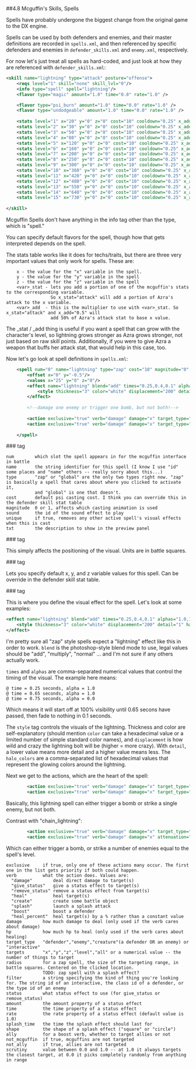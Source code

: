 
##4.8 Mcguffin's Skills, Spells

Spells have probably undergone the biggest change from the original game to the DX engine.

Spells can be used by both defenders and enemies, and their master definitions are recorded in `spells.xml`, and then
referenced by specific defenders and enemies in `defender_skills.xml` and `enemy.xml`, respectively.

For now let's just treat all spells as hard-coded, and just look at how they are referenced with `defender_skills.xml`:

```xml
<skill name="lightning" type="attack" posture="offense">
	<reqs level="1" skill="none" skill_lvl="0"/>
	<info type="spell" spell="lightning"/>
	<flavor type="magic" amount="1.0" time="0.0" rate="1.0" />

	<flavor type="psi_burn" amount="1.0" time="0.0" rate="1.0" />
	<flavor type="undodgeable" amount="1.0" time="0.0" rate="1.0" />
	
	<stats level="1" x="20" y="0" z="0" cost="10" cooldown="0.25" x_add="0.5" x_stat="attack"/>
	<stats level="2" x="30" y="0" z="0" cost="10" cooldown="0.25" x_add="0.8" x_stat="attack"/>
	<stats level="3" x="50" y="0" z="0" cost="10" cooldown="0.25" x_add="1.1" x_stat="attack"/>
	<stats level="4" x="80" y="0" z="0" cost="10" cooldown="0.25" x_add="1.4" x_stat="attack"/>
	<stats level="5" x="120" y="0" z="0" cost="10" cooldown="0.25" x_add="1.7" x_stat="attack"/>
	<stats level="6" x="160" y="0" z="0" cost="10" cooldown="0.25" x_add="2.0" x_stat="attack"/>
	<stats level="7" x="200" y="0" z="0" cost="10" cooldown="0.25" x_add="2.3" x_stat="attack"/>
	<stats level="8" x="250" y="0" z="0" cost="10" cooldown="0.25" x_add="2.6" x_stat="attack"/>
	<stats level="9" x="300" y="0" z="0" cost="10" cooldown="0.25" x_add="2.9" x_stat="attack"/>
	<stats level="10" x="360" y="0" z="0" cost="10" cooldown="0.25" x_add="3.2" x_stat="attack"/>
	<stats level="11" x="420" y="0" z="0" cost="10" cooldown="0.25" x_add="3.5" x_stat="attack"/>
	<stats level="12" x="480" y="0" z="0" cost="10" cooldown="0.25" x_add="3.8" x_stat="attack"/>
	<stats level="13" x="550" y="0" z="0" cost="10" cooldown="0.25" x_add="4.1" x_stat="attack"/>
	<stats level="14" x="640" y="0" z="0" cost="10" cooldown="0.25" x_add="4.4" x_stat="attack"/>
	<stats level="15" x="730" y="0" z="0" cost="10" cooldown="0.25" x_add="4.7" x_stat="attack"/>
			
</skill>
```

Mcguffin Spells don't have anything in the info tag other than the type, which is "spell."

You can specify default flavors for the spell, though how that gets interpreted depends on the spell.

The stats table works like it does for techs/traits, but there are three very important values that only work for spells. These are:

```
    x - the value for the "x" variable in the spell.
    y - the value for the "y" variable in the spell
    z - the value for the "z" variable in the spell
    <var>_stat - lets you add a portion of one of the mcguffin's stats to the corresponding variable. 
                 So x_stat="attack" will add a portion of Azra's attack to the x variable.
    <var>_add  - this is the multiplier to use with <var>_stat. So x_stat="attack" and x_add="0.5" will 
                 add 50% of Azra's attack stat to base x value.
```

The _stat / _add thing is useful if you want a spell that can grow with the character's level, 
so lightning grows stronger as Azra grows stronger, not just based on raw skill points. 
Additionally, if you were to give Azra a weapon that buffs her attack stat, that would help in this case, too.

Now let's go look at spell definitions in `spells.xml`:

```xml
	<spell num="0" name="lightning" type="zap" cost="10" magnitude="0" sound="lightning" unique="true" txt="$SKILL_MCGUFFIN_A_LIGHTNING_DESC">
		<offset x="0" y="-0.5"/>
		<values x="25" y="0" z="0"/>
		<effect name="lightning" blend="add" times="0.25,0.4,0.1" alphas="1.0,1.0,0.0">
			<style thickness="3" color="white" displacement="200" detail="1" halo_colors="0x88AAEE,0x4444CC,0x334488"/>
		</effect>
		
		<!--damage one enemy or trigger one bomb, but not both!-->
		
		<action exclusive="true" verb="damage" damage="x" target_type="interactive" targets="1" radius="0.5" filter="bomb"/>
		<action exclusive="true" verb="damage" damage="x" target_type="enemy"       targets="1" radius="1.25"/>
		
	</spell>
```

###<spell> tag

```
num        which slot the spell appears in for the mcguffin interface in battle
name       the string identifier for this spell (I know I use "id" some places and "name" others -- really sorry about this...)
type       "zap" or "global" are the only two types right now. "zap" is basically a spell that cares about where you clicked to activate it,
           and "global" is one that doesn't.
cost       default psi casting cost. I think you can override this in the defender skill stat table
magnitude  0 or 1, affects which casting animation is used
sound      the id of the sound effect to play
unique     if true, removes any other active spell's visual effects when this is cast
txt        the description to show in the preview panel
```

###<offset> tag

This simply affects the positioning of the visual. Units are in battle squares.

###<values> tag

Lets you specify default x, y, and z variable values for this spell. Can be override in the defender skill stat table.

###<effect> tag

This is where you define the visual effect for the spell. Let's look at some examples:

```xml
<effect name="lightning" blend="add" times="0.25,0.4,0.1" alphas="1.0,1.0,0.0">
	<style thickness="3" color="white" displacement="200" detail="1" halo_colors="0x88AAEE,0x4444CC,0x334488"/>
</effect>
```

I'm pretty sure all "zap" style spells expect a "lightning" effect like this in order to work. `blend` is the 
photoshop-style blend mode to use, legal values should be "add", "multiply", "normal" ... and I'm not sure if any others actually work.

`times` and `alphas` are comma-separated numerical values that control the timing of the visual. The example here means:
```
@ time = 0.25 seconds, alpha = 1.0
@ time = 0.65 seconds, alpha = 1.0
@ time = 0.75 seconds, alpha = 0.0
```

Which means it will start off at 100% visibility until 0.65 secons have passed, then fade to nothing in 0.1 seconds.

The `style` tag controls the visuals of the lightning. Thickness and color are self-explanatory (should mention `color` can take 
a hexadecimal value or a limited number of simple standard color names), and `displacement` is how wild and crazy the lightning bolt will be (higher = more crazy).
With `detail`, a lower value means more detail and a higher value means less. The `halo_colors` are a comma-separated list of 
hexadecimal values that represent the glowing colors around the lightning.

Next we get to the actions, which are the heart of the spell:

```xml
		<action exclusive="true" verb="damage" damage="x" target_type="interactive" targets="1" radius="0.5" filter="bomb"/>
		<action exclusive="true" verb="damage" damage="x" target_type="enemy"       targets="1" radius="1.25"/>
```

Basically, this lightning spell can either trigger a bomb or strike a single enemy, but not both.

Contrast with "chain_lightning":

```xml
		<action exclusive="true" verb="damage" damage="x" target_type="interactive" targets="1"     radius="0.5" filter="bomb"/>
		<action exclusive="true" verb="damage" damage="x" attenuation="y" max_flavor_targets="stun:1" target_type="enemy" targets="level" radius="10.0"/>
```
Which can either trigger a bomb, or strike a number of enemies equal to the spell's level.

```
exclusive     if true, only one of these actions many occur. The first one in the list gets priority if both could happen.
verb          what the action does. Values are:
  "damage"        deal direct damage to target(s)
  "give_status"   give a status effect to target(s)
  "remove_status" remove a status effect from target(s)
  "heal"          heal target(s)
  "create"        create some battle object
  "splash"        launch a splash attack
  "boost"         boost a defender
  "heal_percent"  heal target(s) by a % rather than a constant value
damage        how much damage to deal (only used if the verb cares about damage)
hp            how much hp to heal (only used if the verb cares about healing)
target_type   "defender","enemy","creature"(a defender OR an enemy) or "interactive"
targets       "x","y","z","level","all" or a numerical value -- the number of things to target
radius        for a zap spell, the size of the targeting range, in battle squares. Centered on the clicked location.
              TODO: zap spell with a splash effect? 
filter        a string specifying the kind of thing you're looking for. The string id of an interactive, the class id of a defender, or the type id of an enemy
status        what status effect to use (for give_status or remove_status)
amount        the amount property of a status effect
time          the time property of a status effect
rate          the rate property of a status effect (default value is 1.0)
splash_time   the time the splash effect should last for
shape         the shape of a splash effect ("square" or "circle")
ally          for a boost verb, whether to target allies or not
not_mcguffin  if true, mcguffins are not targeted
not_ally      if true, allies are not targeted
scrutiny      value between 0.0 and 1.0 -- at 1.0 it always targets the closest target, at 0.0 it picks completely randomly from anything in range
```
